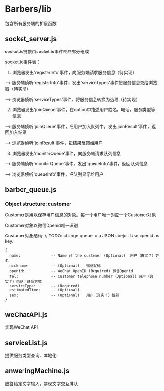 # Barbers/lib
包含所有服务端的扩展函数
## socket_server.js
socket.io链接由socket.io事件响应部分组成

socket.io事件表：
1. 浏览器发出'registerInfo'事件，向服务端请求服务信息（待实现）

 --> 服务端侦听'registerInfo'事件，发出'serviceTypes'事件把服务信息交给浏览器（待实现）

 --> 浏览器侦听'serviceTypes'事件，将服务信息转换为选项（待实现）

2. 浏览器发出'joinQueue'事件，在option中描述用户姓名，电话，服务类型等信息

 --> 服务端侦听'joinQueue'事件，把用户加入队列中，发出'joinResult'事件，返回加入结果

 --> 浏览器侦听'joinResult'事件，把结果反馈给用户

3. 浏览器发出'monitorQueue'事件，向服务端请求队列信息

 --> 服务端侦听'monitorQueue'事件，发出'queueInfo'事件，返回队列信息

 --> 浏览器侦听'queueInfo'事件，把队列显示给用户

## barber_queue.js
### Object structure: customer
Customer是用以保存用户信息的对象。每一个用户唯一对应一个Customer对象

Customer对象以微信Openid唯一识别

Customer对象结构:
// TODO: change queue to a JSON obejct. Use openid as key.
```
{
  name:              -- Name of the customer (Optional)  用户（真实？）姓名
  nickname:          -- (Optional)   微信昵称
  openid:            -- WeChat OpenID (Required) 微信Openid
  tel:               -- Customer telephone number (Optional) 用户（真实？）电话／联系方式
  serviceType:       -- (Required)
  estimatedTime:     -- (Optional)
  sex:               -- (Optional)   用户（真实？）性别
}
```
## weChatAPI.js
实现WeChat API
## serviceList.js
提供服务类型查询、本地化
## anweringMachine.js
应答给定文字输入，实现文字交互排队
